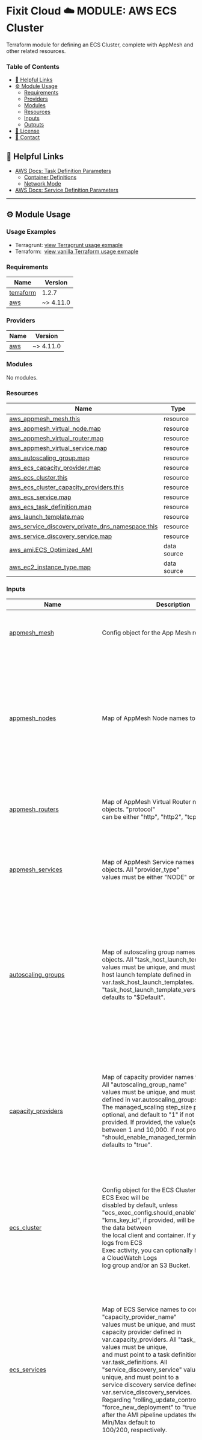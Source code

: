 <h1>Fixit Cloud ☁️ MODULE: AWS ECS Cluster</h1>

Terraform module for defining an ECS Cluster, complete with AppMesh and other related resources.

<h3>Table of Contents</h3>

- [🔗 Helpful Links](#-helpful-links)
- [⚙️ Module Usage](#️-module-usage)
  - [Requirements](#requirements)
  - [Providers](#providers)
  - [Modules](#modules)
  - [Resources](#resources)
  - [Inputs](#inputs)
  - [Outputs](#outputs)
- [📝 License](#-license)
- [💬 Contact](#-contact)

## 🔗 Helpful Links

- [AWS Docs: Task Definition Parameters](https://docs.aws.amazon.com/AmazonECS/latest/developerguide/task_definition_parameters.html)
  - [Container Definitions](https://docs.aws.amazon.com/AmazonECS/latest/developerguide/task_definition_parameters.html#container_definitions)
  - [Network Mode](https://docs.aws.amazon.com/AmazonECS/latest/developerguide/task_definition_parameters.html#network_mode)
- [AWS Docs: Service Definition Parameters](https://docs.aws.amazon.com/AmazonECS/latest/developerguide/service_definition_parameters.html)

<!-- BEGINNING OF PRE-COMMIT-TERRAFORM DOCS HOOK -->
<!-- prettier-ignore-start -->

---

## ⚙️ Module Usage

### Usage Examples

- Terragrunt: [view Terragrunt usage exmaple](examples/terragrunt.hcl)
- Terraform: &nbsp;[view vanilla Terraform usage exmaple](examples/terraform.tf)

### Requirements

| Name | Version |
|------|---------|
| <a name="requirement_terraform"></a> [terraform](#requirement\_terraform) | 1.2.7 |
| <a name="requirement_aws"></a> [aws](#requirement\_aws) | ~> 4.11.0 |

### Providers

| Name | Version |
|------|---------|
| <a name="provider_aws"></a> [aws](#provider\_aws) | ~> 4.11.0 |

### Modules

No modules.

### Resources

| Name | Type |
|------|------|
| [aws_appmesh_mesh.this](https://registry.terraform.io/providers/hashicorp/aws/latest/docs/resources/appmesh_mesh) | resource |
| [aws_appmesh_virtual_node.map](https://registry.terraform.io/providers/hashicorp/aws/latest/docs/resources/appmesh_virtual_node) | resource |
| [aws_appmesh_virtual_router.map](https://registry.terraform.io/providers/hashicorp/aws/latest/docs/resources/appmesh_virtual_router) | resource |
| [aws_appmesh_virtual_service.map](https://registry.terraform.io/providers/hashicorp/aws/latest/docs/resources/appmesh_virtual_service) | resource |
| [aws_autoscaling_group.map](https://registry.terraform.io/providers/hashicorp/aws/latest/docs/resources/autoscaling_group) | resource |
| [aws_ecs_capacity_provider.map](https://registry.terraform.io/providers/hashicorp/aws/latest/docs/resources/ecs_capacity_provider) | resource |
| [aws_ecs_cluster.this](https://registry.terraform.io/providers/hashicorp/aws/latest/docs/resources/ecs_cluster) | resource |
| [aws_ecs_cluster_capacity_providers.this](https://registry.terraform.io/providers/hashicorp/aws/latest/docs/resources/ecs_cluster_capacity_providers) | resource |
| [aws_ecs_service.map](https://registry.terraform.io/providers/hashicorp/aws/latest/docs/resources/ecs_service) | resource |
| [aws_ecs_task_definition.map](https://registry.terraform.io/providers/hashicorp/aws/latest/docs/resources/ecs_task_definition) | resource |
| [aws_launch_template.map](https://registry.terraform.io/providers/hashicorp/aws/latest/docs/resources/launch_template) | resource |
| [aws_service_discovery_private_dns_namespace.this](https://registry.terraform.io/providers/hashicorp/aws/latest/docs/resources/service_discovery_private_dns_namespace) | resource |
| [aws_service_discovery_service.map](https://registry.terraform.io/providers/hashicorp/aws/latest/docs/resources/service_discovery_service) | resource |
| [aws_ami.ECS_Optimized_AMI](https://registry.terraform.io/providers/hashicorp/aws/latest/docs/data-sources/ami) | data source |
| [aws_ec2_instance_type.map](https://registry.terraform.io/providers/hashicorp/aws/latest/docs/data-sources/ec2_instance_type) | data source |

### Inputs

| Name | Description | Type | Default | Required |
|------|-------------|------|---------|:--------:|
| <a name="input_appmesh_mesh"></a> [appmesh\_mesh](#input\_appmesh\_mesh) | Config object for the App Mesh resource. | <pre>object({<br>    name                        = string<br>    should_allow_egress_traffic = optional(bool)<br>    tags                        = optional(map(string))<br>  })</pre> | n/a | yes |
| <a name="input_appmesh_nodes"></a> [appmesh\_nodes](#input\_appmesh\_nodes) | Map of AppMesh Node names to config objects. | <pre>map(<br>    # map keys: node names e.g. "serviceBv1"<br>    object({<br>      service_name         = string<br>      service_dns_hostname = optional(string)<br>      listener_port_mappings = set(object({<br>        port     = number<br>        protocol = string<br>      }))<br>      cloud_map_config = optional(object({<br>        stack = string<br>      }))<br>      # TODO add health_check<br>    })<br>  )</pre> | n/a | yes |
| <a name="input_appmesh_routers"></a> [appmesh\_routers](#input\_appmesh\_routers) | Map of AppMesh Virtual Router names to config objects. "protocol"<br>can be either "http", "http2", "tcp", or "grpc". | <pre>map(<br>    # map keys: router names<br>    object({<br>      port     = number<br>      protocol = string<br>    })<br>  )</pre> | `{}` | no |
| <a name="input_appmesh_services"></a> [appmesh\_services](#input\_appmesh\_services) | Map of AppMesh Service names to config objects. All "provider\_type"<br>values must be either "NODE" or "ROUTER". | <pre>map(<br>    # map keys: service names e.g. "servicea.simpleapp.local"<br>    object({<br>      provider_type = string # "ROUTER" or "NODE"<br>      provider_name = string<br>    })<br>  )</pre> | n/a | yes |
| <a name="input_autoscaling_groups"></a> [autoscaling\_groups](#input\_autoscaling\_groups) | Map of autoscaling group names to config objects. All "task\_host\_launch\_template\_name"<br>values must be unique, and must point to a task host launch template defined in<br>var.task\_host\_launch\_templates. If not provided, "task\_host\_launch\_template\_version"<br>defaults to "$Default". | <pre>map(<br>    # map keys: autoscaling group names<br>    object({<br>      subnet_ids                        = list(string)<br>      task_host_launch_template_name    = string<br>      task_host_launch_template_version = optional(string)<br>      instance_count = object({<br>        min     = number<br>        desired = number<br>        max     = number<br>      })<br>      tags = optional(set(object({<br>        key                 = string<br>        value               = string<br>        propagate_at_launch = bool<br>      })))<br>    })<br>  )</pre> | n/a | yes |
| <a name="input_capacity_providers"></a> [capacity\_providers](#input\_capacity\_providers) | Map of capacity provider names to config objects. All "autoscaling\_group\_name"<br>values must be unique, and must point to an ASG defined in var.autoscaling\_groups.<br>The managed\_scaling step\_size params are both optional, and default to "1" if not<br>provided. If provided, the value(s) must be between 1 and 10,000. If not provided,<br>"should\_enable\_managed\_termination\_protection" defaults to "true". | <pre>map(<br>    # map keys: capacity provider names<br>    object({<br>      autoscaling_group_name = string<br>      managed_scaling = object({<br>        is_enabled                = bool<br>        minimum_scaling_step_size = optional(number)<br>        maximum_scaling_step_size = optional(number)<br>        # TODO Add params "instance_warmup_period", "target_capacity"<br>      })<br>      should_enable_managed_termination_protection = optional(bool)<br>      tags                                         = optional(map(string))<br>    })<br>  )</pre> | n/a | yes |
| <a name="input_ecs_cluster"></a> [ecs\_cluster](#input\_ecs\_cluster) | Config object for the ECS Cluster resource object. ECS Exec will be<br>disabled by default, unless "ecs\_exec\_config.should\_enable" is true.<br>"kms\_key\_id", if provided, will be used to encrypt the data between<br>the local client and container. If you'd like to view logs from ECS<br>Exec activity, you can optionally have logs sent to a CloudWatch Logs<br>log group and/or an S3 Bucket. | <pre>object({<br>    name = string<br>    ecs_exec_config = optional(object({<br>      should_enable                = bool<br>      kms_key_id                   = optional(string)<br>      cloud_watch_log_group_name   = optional(string)<br>      s3_bucket_name               = optional(string)<br>      s3_bucket_encryption_enabled = optional(string)<br>      s3_key_prefix                = optional(string)<br>    }))<br>    tags = optional(map(string))<br>  })</pre> | n/a | yes |
| <a name="input_ecs_services"></a> [ecs\_services](#input\_ecs\_services) | Map of ECS Service names to config objects. All "capacity\_provider\_name"<br>values must be unique, and must point to a capacity provider defined in<br>var.capacity\_providers. All "task\_definition\_name" values must be unique,<br>and must point to a task definition defined in var.task\_definitions. All<br>"service\_discovery\_service" values must be unique, and must point to a<br>service discovery service defined in var.service\_discovery\_services.<br>Regarding "rolling\_update\_controls", set "force\_new\_deployment" to "true"<br>after the AMI pipeline updates the service image. Min/Max default to<br>100/200, respectively. | <pre>map(<br>    # map keys: ecs service names<br>    object({<br>      task_definition_name      = string<br>      capacity_provider_name    = string<br>      service_discovery_service = string<br>      network_configs = object({<br>        assign_public_ip   = bool<br>        subnet_ids         = list(string)<br>        security_group_ids = list(string)<br>      })<br>      rolling_update_controls = optional(object({<br>        force_new_deployment               = bool<br>        deployment_minimum_healthy_percent = optional(number)<br>        deployment_maximum_percent         = optional(number)<br>      }))<br>      enable_ecs_exec = optional(bool)<br>      tags            = optional(map(string))<br>    })<br>  )</pre> | n/a | yes |
| <a name="input_service_discovery_namespace"></a> [service\_discovery\_namespace](#input\_service\_discovery\_namespace) | Config object for the service discovery namespace. | <pre>object({<br>    name        = string<br>    description = string<br>    vpc_id      = string<br>    tags        = optional(map(string))<br>  })</pre> | n/a | yes |
| <a name="input_service_discovery_services"></a> [service\_discovery\_services](#input\_service\_discovery\_services) | Map of service discovery service names to config objects. The<br>"routing\_policy" DNS config, if provided, can be either "MULTIVALUE" or<br>"WEIGHTED". "health\_check\_custom\_failure\_threshold", if provided, must<br>be a number between 1-10 which shall implement the number of 30-second<br>intervals the service discovery service should wait before it changes the<br>health status of a service instance. | <pre>map(<br>    # map keys: service discovery service names<br>    object({<br>      dns_config = optional(object({<br>        routing_policy = optional(string) # null, "MULTIVALUE", or "WEIGHTED"<br>        dns_records = set(object({<br>          type = string # DNS record type, e.g. "A"<br>          ttl  = number # num seconds TTL<br>        }))<br>      }))<br>      health_check_custom_failure_threshold = optional(number)<br>      tags                                  = optional(map(string))<br>    })<br>  )</pre> | n/a | yes |
| <a name="input_task_definitions"></a> [task\_definitions](#input\_task\_definitions) | Map of ECS Task Definition names to config objects. All "ecs\_service" values must<br>be unique, and must point to an ECS Service defined in var.ecs\_services. All Task<br>Definitions must include "container\_definitions" config objects for the service and<br>Envoy containers - any other containers may be provided via "other\_container\_defs".<br>Please refer to AWS docs regarding the keys/values of ECS container definitions<br>([link here](#🔗-helpful-links)). Regarding "proxy\_config", all "appmesh\_node\_name"<br>values must be unique, and must point to an AppMesh Node defined in var.appmesh\_nodes.<br>"egress\_ignored\_ips" defaults to "169.254.170.2,169.254.169.254" if not provided.<br>The ingress/egress port values default to 15000/15001. If "cpu" or "memory" are not<br>provided, their values will be computed using "instance\_type" if provided. | <pre>map(<br>    # map keys: task definition names<br>    object({<br>      ecs_service = string<br>      container_definitions = object({<br>        service_container_def = map(any)<br>        envoy_container_def   = map(any)<br>        other_container_defs  = optional(list(map(any)))<br>      })<br>      task_execution_role_arn = string # Used to start containers<br>      task_role_arn           = string # Used to access AWS resources during runtime<br>      instance_type           = optional(string)<br>      cpu                     = optional(number)<br>      memory                  = optional(number)<br>      proxy_config = object({<br>        appmesh_node_name  = string           # Example: "Nginx_node1"<br>        egress_ignored_ips = optional(string) # Default: "169.254.170.2,169.254.169.254"<br>        proxy_ingress_port = optional(number) # Default: 15000<br>        proxy_egress_port  = optional(number) # Default: 15001<br>      })<br>      tags = optional(map(string))<br>    })<br>  )</pre> | n/a | yes |
| <a name="input_task_host_launch_templates"></a> [task\_host\_launch\_templates](#input\_task\_host\_launch\_templates) | Map of launch template names to config objects. The launch templates configured by<br>this variable define Task Hosts for ECS Service AutoScaling Groups (referred to as<br>"Container Instances" in AWS documentation parlance). If "ami\_id" is not provided,<br>the "image\_id" will default to the latest version of the AWS-managed "ECS Optimized"<br>AMI. Please note that this default is subject to change. | <pre>map(<br>    # map keys: launch template names<br>    object({<br>      instance_type                 = string<br>      description                   = optional(string)<br>      should_update_default_version = optional(bool) # Default: true<br>      ami_id                        = optional(string)<br>      user_data                     = optional(string)<br>      tags                          = optional(map(string))<br>      tag_specifications = optional(set(object({<br>        resource_type = string # Refer to AWS docs for valid values<br>        tags          = map(string)<br>      })))<br>    })<br>  )</pre> | n/a | yes |

### Outputs

| Name | Description |
|------|-------------|
| <a name="output_AppMesh"></a> [AppMesh](#output\_AppMesh) | The App Mesh resource object. |
| <a name="output_AppMesh_Nodes"></a> [AppMesh\_Nodes](#output\_AppMesh\_Nodes) | Map of App Mesh Virtual Node resource objects. |
| <a name="output_AppMesh_Routers"></a> [AppMesh\_Routers](#output\_AppMesh\_Routers) | Map of App Mesh Virtual Router resource objects. |
| <a name="output_AppMesh_Services"></a> [AppMesh\_Services](#output\_AppMesh\_Services) | Map of App Mesh Virtual Service resource objects. |
| <a name="output_AutoScaling_Groups"></a> [AutoScaling\_Groups](#output\_AutoScaling\_Groups) | Map of AutoScaling Group resource objects. |
| <a name="output_Capacity_Providers"></a> [Capacity\_Providers](#output\_Capacity\_Providers) | Map of Capacity Provider resource objects. |
| <a name="output_ECS_Cluster"></a> [ECS\_Cluster](#output\_ECS\_Cluster) | The ECS Cluster resource object. |
| <a name="output_ECS_Services"></a> [ECS\_Services](#output\_ECS\_Services) | Map of ECS Service resource objects. |
| <a name="output_Service_Discovery_Namespace"></a> [Service\_Discovery\_Namespace](#output\_Service\_Discovery\_Namespace) | The Service Discovery "private DNS" Namespace resource object. |
| <a name="output_Service_Discovery_Services"></a> [Service\_Discovery\_Services](#output\_Service\_Discovery\_Services) | Map of Service Discovery Service resource objects. |
| <a name="output_Task_Definition"></a> [Task\_Definition](#output\_Task\_Definition) | Map of Task Definition resource objects. |
| <a name="output_Task_Host_Launch_Template"></a> [Task\_Host\_Launch\_Template](#output\_Task\_Host\_Launch\_Template) | Map of Task Host Launch Template resource objects. |

---

## 📝 License

All scripts and source code contained herein are for commercial use only by Nerdware, LLC.

See [LICENSE](/LICENSE) for more information.

<div align="center" style="margin-top:30px;">

## 💬 Contact

Trevor Anderson - [@TeeRevTweets](https://twitter.com/teerevtweets) - [Trevor@Nerdware.cloud](mailto:trevor@nerdware.cloud)

  <a href="https://www.youtube.com/channel/UCguSCK_j1obMVXvv-DUS3ng">
    <img src="/.github/assets/YouTube\_icon\_circle.svg" height="40" />
  </a>
  &nbsp;
  <a href="https://www.linkedin.com/in/meet-trevor-anderson/">
    <img src="/.github/assets/LinkedIn\_icon\_circle.svg" height="40" />
  </a>
  &nbsp;
  <a href="https://twitter.com/TeeRevTweets">
    <img src="/.github/assets/Twitter\_icon\_circle.svg" height="40" />
  </a>
  &nbsp;
  <a href="mailto:trevor@nerdware.cloud">
    <img src="/.github/assets/email\_icon\_circle.svg" height="40" />
  </a>
  <br><br>

  <a href="https://daremightythings.co/">
    <strong><i>Dare Mighty Things.</i></strong>
  </a>

</div>
<!-- prettier-ignore-end -->
<!-- END OF PRE-COMMIT-TERRAFORM DOCS HOOK -->
